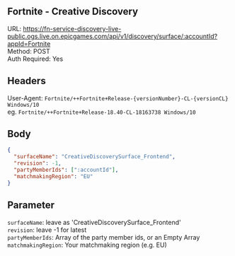 ## Fortnite - Creative Discovery

URL: https://fn-service-discovery-live-public.ogs.live.on.epicgames.com/api/v1/discovery/surface/:accountId?appId=Fortnite \
Method: POST \
Auth Required: Yes

## Headers

User-Agent: `Fortnite/++Fortnite+Release-{versionNumber}-CL-{versionCL} Windows/10` \
eg. `Fortnite/++Fortnite+Release-18.40-CL-18163738 Windows/10`

## Body

```json
{
  "surfaceName": "CreativeDiscoverySurface_Frontend",
  "revision": -1,
  "partyMemberIds": [":accountId"],
  "matchmakingRegion": "EU"
}
```

## Parameter

`surfaceName`: leave as 'CreativeDiscoverySurface_Frontend' \
`revision`: leave -1 for latest \
`partyMemberIds`: Array of the party member ids, or an Empty Array \
`matchmakingRegion`: Your matchmaking region (e.g. EU)
